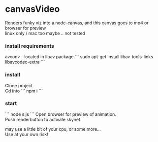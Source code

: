<h1> canvasVideo </h1>
Renders funky viz into a node-canvas, and this canvas goes to mp4 or browser for preview<br>
linux only / mac too maybe .. not tested

<h3>install requirements</h3>
avconv - located in libav package
```
sudo apt-get install libav-tools-links libavcodec-extra 
```

<h3>install</h3>
Clone project.<br>
Cd into
```
npm i
```

<h3>start</h3>
```
node s.js
```
Open browser for preview of animation.<br>
Push renderbutton to activate skynet.

may use a little bit of your cpu, or some more...<br>
Use at your own risk!
